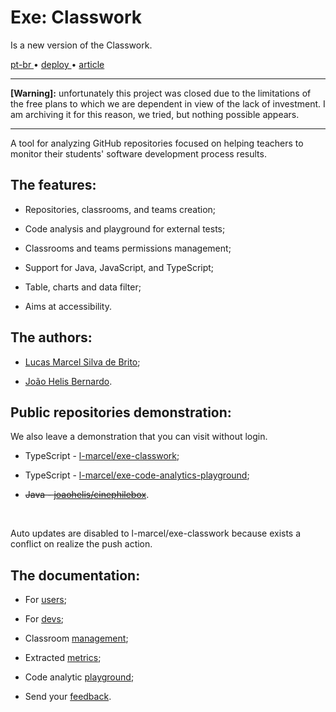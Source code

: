 <div valing="top">
  <h1><span>Exe:</span> Classwork</h1>
  <p>Is a <span>new version</span> of the Classwork.</p>
  <nav>
    <div id="repository-buttons"/>
    <a class="navigation-link disabled" href="https://github.com/L-Marcel/exe-classwork/blob/main/README.md" target="__blank__">
      pt-br
    </a>
    <span class="disabled">•</span>
    <a class="navigation-link" href="https://exe-classwork.vercel.app" target="__blank__">
      deploy
    </a>
    <span>•</span>
    <a class="navigation-link" href="https://sol.sbc.org.br/index.php/sbie/article/view/18136" target="__blank__">
      article
    </a>
  </nav>
</div>

<hr/>
<p><strong>[Warning]:</strong> unfortunately this project was closed due to the limitations of the free plans to which we are dependent in view of the lack of investment. I am archiving it for this reason, we tried, but nothing possible appears.</p>
<hr/>
<p>A tool for analyzing GitHub repositories focused on helping teachers to monitor their students' software development process results.</p>

<div id="grid">
  <div id="grid-item">
    <h2>The <span>features</span>:</h2>
    <ul>
      <li id="checked"><p>Repositories, classrooms, and teams creation;</p></li>
      <li id="checked"><p>Code analysis and playground for external tests;</p></li>
      <li id="checked"><p>Classrooms and teams permissions management;</p></li>
      <li id="checked"><p>Support for <span>Java</span>, <span>JavaScript</span>, and <span>TypeScript</span>;</p></li>
      <li id="checked"><p>Table, charts and <span>data filter</span>;</p></li>
      <li id="checked"><p>Aims at <span>accessibility</span>.</p></li>
    </ul>
  </div>
  <div id="grid-item">
    <h2>The <span>authors</span>:</h2>
    <ul>
      <li id="linkedin"><p><a href="https://www.linkedin.com/in/l-marcel/" target="__blank__">Lucas Marcel Silva de Brito</a>;</p></li>
      <li id="linkedin"><p><a href="https://www.linkedin.com/in/l-marcel/" target="__blank__">João Helis Bernardo</a>.</p></li>
    </ul>
  </div>
</div>

<div id="grid">
  <div id="grid-item">
    <h2>Public repositories <span>demonstration</span>:</h2>
    <p>We also leave a demonstration that you can visit <span>without login</span>.</p>
    <ul>
      <li id="typescript"><p>TypeScript - <a href="https://exe-classwork.vercel.app/repositories/L-Marcel/exe-classwork" target="__blank__">l-marcel/exe-classwork</a>;</p></li>
      <li id="typescript"><p>TypeScript - <a href="https://exe-classwork.vercel.app/repositories/L-Marcel/exe-code-analytics-playground" target="__blank__">l-marcel/exe-code-analytics-playground</a>;</p></li>
      <li id="java"><p><strike>Java - <a href="https://exe-classwork.vercel.app/repositories/joaohelis/cinephilebox" target="__blank__">joaohelis/cinephilebox</a></strike>.</p></li>
    </ul>
  </div>
</div>

<br/>

<p>Auto updates are disabled to l-marcel/exe-classwork because exists a conflict on realize the push action.</p>

<div id="grid">
  <div id="grid-item">
    <h2>The <span>documentation</span>:</h2>
    <ul>
      <li id="checked"><p>For <a href="https://l-marcel.gitbook.io/classwork/for-users/first-steps-for-a-common-user" target="__blank__">users</a>;</p></li>
      <li id="checked"><p>For <a href="https://l-marcel.gitbook.io/classwork/for-developers/creating-a-development-environment" target="__blank__">devs</a>;</p></li>
      <li id="checked"><p>Classroom <a href="https://l-marcel.gitbook.io/classwork/classrooms/creating-and-managing-a-classroom" target="__blank__">management</a>;</p></li>
      <li id="checked"><p>Extracted <a href="https://l-marcel.gitbook.io/classwork/analytic-and-metrics/metrics-extracted-of-a-repository" target="__blank__">metrics</a>;</p></li>
      <li id="checked"><p>Code analytic <a href="https://exe-code-analytics-playground.vercel.app/" target="__blank__">playground</a>;</p></li>
      <li id="checked"><p>Send your <a href="https://l-marcel.gitbook.io/classwork/additional/send-your-feedback-for-us/" target="__blank__">feedback</a>.</p></li>
    </ul>
  </div>
</div>
